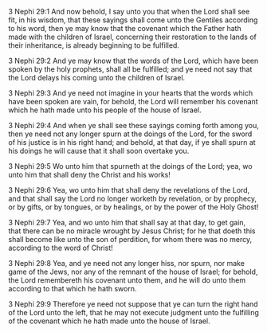 3 Nephi 29:1 And now behold, I say unto you that when the Lord shall see
fit, in his wisdom, that these sayings shall come unto the Gentiles
according to his word, then ye may know that the covenant which the
Father hath made with the children of Israel, concerning their
restoration to the lands of their inheritance, is already beginning to
be fulfilled.

3 Nephi 29:2 And ye may know that the words of the Lord, which have been
spoken by the holy prophets, shall all be fulfilled; and ye need not say
that the Lord delays his coming unto the children of Israel.

3 Nephi 29:3 And ye need not imagine in your hearts that the words which
have been spoken are vain, for behold, the Lord will remember his
covenant which he hath made unto his people of the house of Israel.

3 Nephi 29:4 And when ye shall see these sayings coming forth among you,
then ye need not any longer spurn at the doings of the Lord, for the
sword of his justice is in his right hand; and behold, at that day, if
ye shall spurn at his doings he will cause that it shall soon overtake
you.

3 Nephi 29:5 Wo unto him that spurneth at the doings of the Lord; yea,
wo unto him that shall deny the Christ and his works!

3 Nephi 29:6 Yea, wo unto him that shall deny the revelations of the
Lord, and that shall say the Lord no longer worketh by revelation, or by
prophecy, or by gifts, or by tongues, or by healings, or by the power of
the Holy Ghost!

3 Nephi 29:7 Yea, and wo unto him that shall say at that day, to get
gain, that there can be no miracle wrought by Jesus Christ; for he that
doeth this shall become like unto the son of perdition, for whom there
was no mercy, according to the word of Christ!

3 Nephi 29:8 Yea, and ye need not any longer hiss, nor spurn, nor make
game of the Jews, nor any of the remnant of the house of Israel; for
behold, the Lord remembereth his covenant unto them, and he will do unto
them according to that which he hath sworn.

3 Nephi 29:9 Therefore ye need not suppose that ye can turn the right
hand of the Lord unto the left, that he may not execute judgment unto
the fulfilling of the covenant which he hath made unto the house of
Israel.
